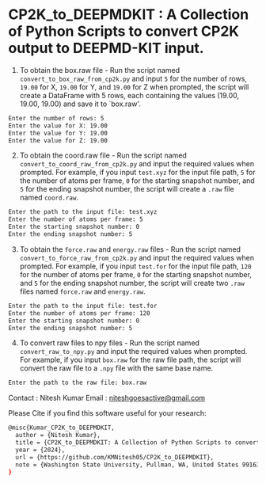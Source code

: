 # CP2K_to_DEEPMDKIT : A Collection of Python Scripts to convert CP2K output to DEEPMD-KIT input. 


1. To obtain the box.raw file -
   Run the script named `convert_to_box_raw_from_cp2k.py` and input `5` for the number of rows, `19.00` for X, `19.00` for Y, and `19.00` for Z when prompted, the script will create a DataFrame with 5 rows, each containing the values (19.00, 19.00, 19.00) and save it to `box.raw'.

```sh
Enter the number of rows: 5
Enter the value for X: 19.00
Enter the value for Y: 19.00
Enter the value for Z: 19.00
```

2. To obtain the coord.raw file -
   Run the script named `convert_to_coord_raw_from_cp2k.py` and input the required values when prompted. For example, if you input `test.xyz` for the input file path, `5` for the number of atoms per frame, `0` for the starting snapshot number, and `5` for the ending snapshot number, the script will create a `.raw` file named `coord.raw`.

```sh
Enter the path to the input file: test.xyz
Enter the number of atoms per frame: 5
Enter the starting snapshot number: 0
Enter the ending snapshot number: 5
```
   
3. To obtain the `force.raw` and `energy.raw` files -
   Run the script named `convert_to_force_raw_from_cp2k.py` and input the required values when prompted. For example, if you input `test.for` for the input file path, `120` for the number of atoms per frame, `0` for the starting snapshot number, and `5` for the ending snapshot number, the script will create two `.raw` files named `force.raw` and `energy.raw`.

```sh
Enter the path to the input file: test.for
Enter the number of atoms per frame: 120
Enter the starting snapshot number: 0
Enter the ending snapshot number: 5
```

4. To convert raw files to npy files -
   Run the script named `convert_raw_to_npy.py` and input the required values when prompted. For example, if you input `box.raw` for the raw file path, the script will convert the raw file to a `.npy` file with the same base name.

```sh
Enter the path to the raw file: box.raw
```

Contact : Nitesh Kumar 
Email : niteshgoesactive@gmail.com

Please Cite if you find this software useful for your research: 

```sh
@misc{Kumar_CP2K_to_DEEPMDKIT,
  author = {Nitesh Kumar},
  title = {CP2K_to_DEEPMDKIT: A Collection of Python Scripts to convert CP2K output to DEEPMD-KIT input},
  year = {2024},
  url = {https://github.com/KMNitesh05/CP2K_to_DEEPMDKIT},
  note = {Washington State University, Pullman, WA, United States 99163}
}
```


